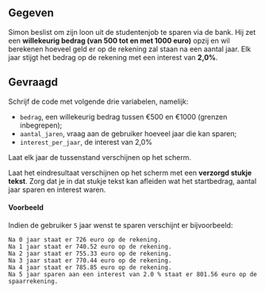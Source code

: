 ## Gegeven

Simon beslist om zijn loon uit de studentenjob te sparen via de bank. Hij zet een **willekeurig bedrag (van 500 tot en met 1000 euro)** opzij en wil berekenen hoeveel geld er op de rekening zal staan na een aantal jaar. Elk jaar stijgt het bedrag op de rekening met een interest van **2,0%**.

## Gevraagd

Schrijf de code met volgende drie variabelen, namelijk: 
* `bedrag`, een willekeurig bedrag tussen €500 en €1000 (grenzen inbegrepen);
* `aantal_jaren`, vraag aan de gebruiker hoeveel jaar die kan sparen;
* `interest_per_jaar`, de interest van 2,0%

Laat elk jaar de tussenstand verschijnen op het scherm. 

Laat het eindresultaat verschijnen op het scherm met een **verzorgd stukje tekst**. 
Zorg dat je in dat stukje tekst kan afleiden wat het startbedrag, aantal jaar sparen en interest waren. 

#### Voorbeeld
Indien de gebruiker `5` jaar wenst te sparen verschijnt er bijvoorbeeld:

```
Na 0 jaar staat er 726 euro op de rekening.
Na 1 jaar staat er 740.52 euro op de rekening.
Na 2 jaar staat er 755.33 euro op de rekening.
Na 3 jaar staat er 770.44 euro op de rekening.
Na 4 jaar staat er 785.85 euro op de rekening.
Na 5 jaar sparen aan een interest van 2.0 % staat er 801.56 euro op de spaarrekening.
```

